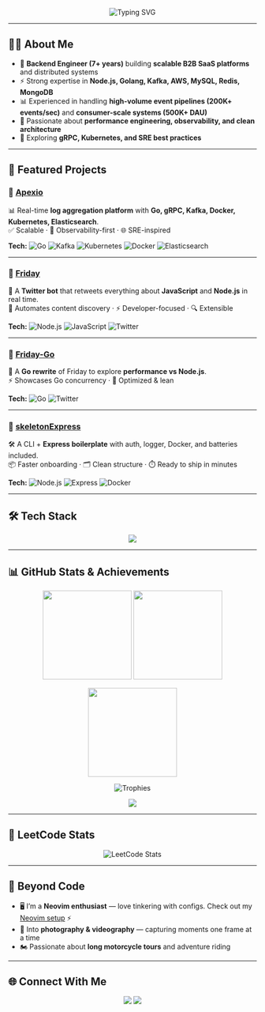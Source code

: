 <!-- Profile README for @sidDarthVader31 -->

<p align="center">
  <img src="https://readme-typing-svg.demolab.com?font=Fira+Code&size=28&pause=1000&color=00F7F7&center=true&vCenter=true&width=800&lines=Hey%2C+I'm+Siddharth+Bisht+👋;Senior+Backend+Engineer;B2B+SaaS+%7C+Distributed+Systems+%7C+Cloud+Native;Neovim+Enthusiast+%7C+Adventure+Motorcyclist" alt="Typing SVG" />
</p>

---

## 🧑‍💻 About Me

- 💼 **Backend Engineer (7+ years)** building **scalable B2B SaaS platforms** and distributed systems  
- ⚡ Strong expertise in **Node.js, Golang, Kafka, AWS, MySQL, Redis, MongoDB**  
- 📊 Experienced in handling **high-volume event pipelines (200K+ events/sec)** and **consumer-scale systems (500K+ DAU)**  
- 🚀 Passionate about **performance engineering, observability, and clean architecture**  
- 🌱 Exploring **gRPC, Kubernetes, and SRE best practices**  

---

## 🚀 Featured Projects

### 🔹 [Apexio](https://github.com/sidDarthVader31/apexio)  
📊 Real-time **log aggregation platform** with **Go, gRPC, Kafka, Docker, Kubernetes, Elasticsearch**.  
✅ Scalable · 🔎 Observability-first · 🌐 SRE-inspired  

**Tech:** ![Go](https://img.shields.io/badge/Go-00ADD8?logo=go&logoColor=white) 
![Kafka](https://img.shields.io/badge/Kafka-231F20?logo=apache-kafka&logoColor=white) 
![Kubernetes](https://img.shields.io/badge/Kubernetes-326CE5?logo=kubernetes&logoColor=white) 
![Docker](https://img.shields.io/badge/Docker-2496ED?logo=docker&logoColor=white) 
![Elasticsearch](https://img.shields.io/badge/Elasticsearch-005571?logo=elasticsearch&logoColor=white)  

---

### 🔹 [Friday](https://github.com/sidDarthVader31/friday)  
🤖 A **Twitter bot** that retweets everything about **JavaScript** and **Node.js** in real time.  
📰 Automates content discovery · ⚡ Developer-focused · 🔍 Extensible  

**Tech:** ![Node.js](https://img.shields.io/badge/Node.js-43853D?logo=node.js&logoColor=white) 
![JavaScript](https://img.shields.io/badge/JavaScript-F7DF1E?logo=javascript&logoColor=black) 
![Twitter](https://img.shields.io/badge/Twitter-1DA1F2?logo=twitter&logoColor=white)  

---

### 🔹 [Friday-Go](https://github.com/sidDarthVader31/friday-go)  
🚀 A **Go rewrite** of Friday to explore **performance vs Node.js**.  
⚡ Showcases Go concurrency · 🧩 Optimized & lean  

**Tech:** ![Go](https://img.shields.io/badge/Go-00ADD8?logo=go&logoColor=white) 
![Twitter](https://img.shields.io/badge/Twitter-1DA1F2?logo=twitter&logoColor=white)  

---

### 🔹 [skeletonExpress](https://github.com/sidDarthVader31/skeletonExpress)  
🛠️ A CLI + **Express boilerplate** with auth, logger, Docker, and batteries included.  
📦 Faster onboarding · 🗂️ Clean structure · ⏱️ Ready to ship in minutes  

**Tech:** ![Node.js](https://img.shields.io/badge/Node.js-43853D?logo=node.js&logoColor=white) 
![Express](https://img.shields.io/badge/Express-000000?logo=express&logoColor=white) 
![Docker](https://img.shields.io/badge/Docker-2496ED?logo=docker&logoColor=white)  

---

## 🛠️ Tech Stack

<p align="center">
  <img src="https://skillicons.dev/icons?i=nodejs,ts,js,express,nestjs,mysql,mongodb,redis,elasticsearch,aws,docker,kubernetes,jenkins,git,neovim,java,go" />
</p>

---

## 📊 GitHub Stats & Achievements

<p align="center">
  <img src="https://github-readme-stats.vercel.app/api?username=sidDarthVader31&show_icons=true&theme=tokyonight" height="180"/>
  <img src="https://github-readme-stats.vercel.app/api/top-langs/?username=sidDarthVader31&layout=compact&theme=tokyonight" height="180"/>
</p>

<p align="center">
  <img src="https://github-readme-streak-stats.herokuapp.com/?user=sidDarthVader31&theme=tokyonight" height="180" />
</p>

<p align="center">
  <img src="https://github-profile-trophy.vercel.app/?username=sidDarthVader31&theme=onedark&no-frame=true&row=1&column=6" alt="Trophies"/>
</p>

<p align="center">
  <img src="https://github-readme-activity-graph.vercel.app/graph?username=sidDarthVader31&theme=tokyo-night" />
</p>

---

## 🧩 LeetCode Stats

<p align="center">
  <img src="https://leetcard.jacoblin.cool/sidbisht?theme=dark&font=Roboto&ext=contest" alt="LeetCode Stats" />
</p>

---

## 🌟 Beyond Code

- 🖥️ I’m a **Neovim enthusiast** — love tinkering with configs. Check out my [Neovim setup](https://github.com/sidDarthVader31/nvim-config) ⚡  
- 📸 Into **photography & videography** — capturing moments one frame at a time  
- 🏍️ Passionate about **long motorcycle tours** and adventure riding  

---

## 🌐 Connect With Me

<p align="center">
  <a href="mailto:siddharthbisht31@gmail.com"><img src="https://img.shields.io/badge/Email-D14836?style=for-the-badge&logo=gmail&logoColor=white" /></a>
  <a href="https://www.linkedin.com/in/siddharthbisht31"><img src="https://img.shields.io/badge/LinkedIn-0A66C2?style=for-the-badge&logo=linkedin&logoColor=white" /></a>
</p>
